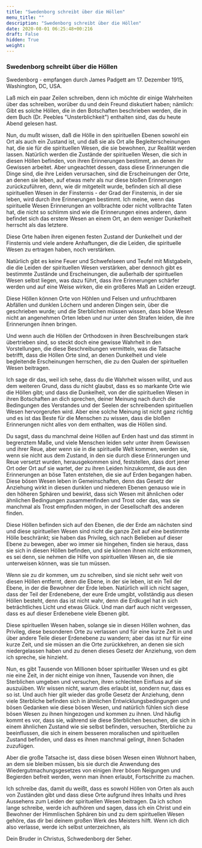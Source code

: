 ```yaml
---
title: "Swedenborg schreibt über die Höllen"
menu_title: ""
description: "Swedenborg schreibt über die Höllen"
date: 2020-08-01 06:25:48+00:216
draft: False
hidden: True
weight:
---
```

### Swedenborg schreibt über die Höllen

Swedenborg - empfangen durch James Padgett am 17. Dezember 1915, Washington, DC, USA.

Laß mich ein paar Zeilen schreiben, denn ich möchte dir einige Wahrheiten über das schreiben, worüber du und dein Freund diskutiert haben; nämlich: Gibt es solche Höllen, die in den Botschaften beschrieben werden, die in dem Buch (Dr. Peebles "Unsterblichkeit") enthalten sind, das du heute Abend gelesen hast.

Nun, du mußt wissen, daß die Hölle in den spirituellen Ebenen sowohl ein Ort als auch ein Zustand ist, und daß sie als Ort alle Begleiterscheinungen hat, die sie für die spirituellen Wesen, die sie bewohnen, zur Realität werden lassen. Natürlich werden die Zustände der spirituellen Wesen, die sich in diesen Höllen befinden, von ihren Erinnerungen bestimmt, an denen ihr Gewissen arbeitet. Aber ungeachtet dessen, dass diese Erinnerungen die Dinge sind, die ihre Leiden verursachen, sind die Erscheinungen der Orte, an denen sie leben, auf etwas mehr als nur diese bloßen Erinnerungen zurückzuführen, denn, wie dir mitgeteilt wurde, befinden sich all diese spirituellen Wesen in der Finsternis - der Grad der Finsternis, in der sie leben, wird durch ihre Erinnerungen bestimmt. Ich meine, wenn das spirituelle Wesen Erinnerungen an vollbrachte oder nicht vollbrachte Taten hat, die nicht so schlimm sind wie die Erinnerungen eines anderen, dann befindet sich das erstere Wesen an einem Ort, an dem weniger Dunkelheit herrscht als das letztere.

Diese Orte haben ihren eigenen festen Zustand der Dunkelheit und der Finsternis und viele andere Anhaftungen, die die Leiden, die spirituelle Wesen zu ertragen haben, noch verstärken.

Natürlich gibt es keine Feuer und Schwefelseen und Teufel mit Mistgabeln, die die Leiden der spirituellen Wesen verstärken, aber dennoch gibt es bestimmte Zustände und Erscheinungen, die außerhalb der spirituellen Wesen selbst liegen, was dazu führt, dass ihre Erinnerungen schärfer werden und auf eine Weise wirken, die ein größeres Maß an Leiden erzeugt.

Diese Höllen können Orte von Höhlen und Felsen und unfruchtbaren Abfällen und dunklen Löchern und anderen Dingen sein, über die geschrieben wurde; und die Sterblichen müssen wissen, dass böse Wesen nicht an angenehmen Orten leben und nur unter den Strafen leiden, die ihre Erinnerungen ihnen bringen.

Und wenn auch die Höllen der Orthodoxen in ihren Beschreibungen stark übertrieben sind, so steckt doch eine gewisse Wahrheit in den Vorstellungen, die diese Beschreibungen vermitteln, was die Tatsache betrifft, dass die Höllen Orte sind, an denen Dunkelheit und viele begleitende Erscheinungen herrschen, die zu den Qualen der spirituellen Wesen beitragen.

Ich sage dir das, weil ich sehe, dass du die Wahrheit wissen willst, und aus dem weiteren Grund, dass du nicht glaubst, dass es so markante Orte wie die Höllen gibt; und dass die Dunkelheit, von der die spirituellen Wesen in ihren Botschaften an dich sprechen, deiner Meinung nach durch die Bedingungen des Verstandes und der Seelen der schreibenden spirituellen Wesen hervorgerufen wird. Aber eine solche Meinung ist nicht ganz richtig und es ist das Beste für die Menschen zu wissen, dass die bloßen Erinnerungen nicht alles von dem enthalten, was die Höllen sind.

Du sagst, dass du manchmal deine Höllen auf Erden hast und das stimmt in begrenztem Maße, und viele Menschen leiden sehr unter ihrem Gewissen und ihrer Reue, aber wenn sie in die spirituelle Welt kommen, werden sie, wenn sie nicht aus dem Zustand, in den sie durch diese Erinnerungen und Reue versetzt wurden, herausgekommen sind, feststellen, dass dort jener Ort oder Ort auf sie wartet, der zu ihren Leiden hinzukommt, die aus den Erinnerungen an böse Taten entstehen, die sie auf Erden begangen haben. Diese bösen Wesen leben in Gemeinschaften, denn das Gesetz der Anziehung wirkt in diesen dunklen und niederen Ebenen genauso wie in den höheren Sphären und bewirkt, dass sich Wesen mit ähnlichen oder ähnlichen Bedingungen zusammenfinden und Trost oder das, was sie manchmal als Trost empfinden mögen, in der Gesellschaft des anderen finden.

Diese Höllen befinden sich auf den Ebenen, die der Erde am nächsten sind und diese spirituellen Wesen sind nicht die ganze Zeit auf eine bestimmte Hölle beschränkt; sie haben das Privileg, sich nach Belieben auf dieser Ebene zu bewegen, aber wo immer sie hingehen, finden sie heraus, dass sie sich in diesen Höllen befinden, und sie können ihnen nicht entkommen, es sei denn, sie nehmen die Hilfe von spirituellen Wesen an, die sie unterweisen können, was sie tun müssen.

Wenn sie zu dir kommen, um zu schreiben, sind sie nicht sehr weit von diesen Höllen entfernt, denn die Ebene, in der sie leben, ist ein Teil der Ebene, in der die Bewohner der Erde leben. Natürlich will ich nicht sagen, dass der Teil der Erdenebene, der eure Erde umgibt, vollständig aus diesen Höllen besteht, denn das ist nicht wahr, denn die Erdkugel hat in sich beträchtliches Licht und etwas Glück. Und man darf auch nicht vergessen, dass es auf dieser Erdenebene viele Ebenen gibt.

Diese spirituellen Wesen haben, solange sie in diesen Höllen wohnen, das Privileg, diese besonderen Orte zu verlassen und für eine kurze Zeit in und über andere Teile dieser Erdenebene zu wandern; aber das ist nur für eine kurze Zeit, und sie müssen an die Orte zurückkehren, an denen sie sich niedergelassen haben und zu denen dieses Gesetz der Anziehung, von dem ich spreche, sie hinzieht.

Nun, es gibt Tausende von Millionen böser spiritueller Wesen und es gibt nie eine Zeit, in der nicht einige von ihnen, Tausende von ihnen, die Sterblichen umgeben und versuchen, ihren schlechten Einfluss auf sie auszuüben. Wir wissen nicht, warum dies erlaubt ist, sondern nur, dass es so ist. Und auch hier gilt wieder das große Gesetz der Anziehung, denn viele Sterbliche befinden sich in ähnlichen Entwicklungsbedingungen und bösen Gedanken wie diese bösen Wesen, und natürlich fühlen sich diese bösen Wesen zu ihnen hingezogen und kommen zu ihnen. Und häufig kommt es vor, dass sie, während sie diese Sterblichen besuchen, die sich in einem ähnlichen Zustand wie sie selbst befinden, versuchen, Sterbliche zu beeinflussen, die sich in einem besseren moralischen und spirituellen Zustand befinden, und dass es ihnen manchmal gelingt, ihnen Schaden zuzufügen.

Aber die große Tatsache ist, dass diese bösen Wesen einen Wohnort haben, an dem sie bleiben müssen, bis sie durch die Anwendung des Wiedergutmachungsgesetzes von einigen ihrer bösen Neigungen und Begierden befreit werden, wenn man ihnen erlaubt, Fortschritte zu machen.

Ich schreibe das, damit du weißt, dass es sowohl Höllen von Orten als auch von Zuständen gibt und dass diese Orte aufgrund ihres Inhalts und ihres Aussehens zum Leiden der spirituellen Wesen beitragen. Da ich schon lange schreibe, werde ich aufhören und sagen, dass ich ein Christ und ein Bewohner der Himmlischen Sphären bin und zu dem spirituellen Wesen gehöre, das dir bei deinem großen Werk des Meisters hilft. Wenn ich dich also verlasse, werde ich selbst unterzeichnen, als

Dein Bruder in Christus, Schwedenborg der Seher.
